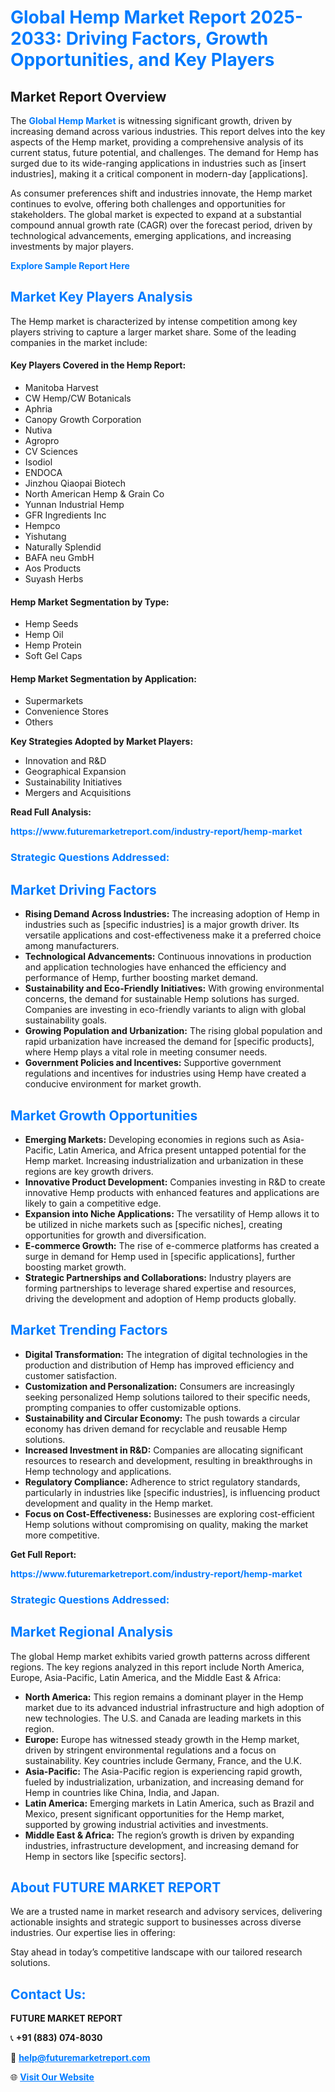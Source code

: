 <h1 style="color: #007BFF;">Global Hemp Market Report 2025-2033: Driving Factors, Growth Opportunities, and Key Players</h1>

<section id="overview">
<h2>Market Report Overview</h2>
<p>The <a href="https://www.futuremarketreport.com/industry-report/hemp-market" style="color: #007BFF; text-decoration: none;"><strong>Global Hemp Market</strong></a> is witnessing significant growth, driven by increasing demand across various industries. This report delves into the key aspects of the Hemp market, providing a comprehensive analysis of its current status, future potential, and challenges. The demand for Hemp has surged due to its wide-ranging applications in industries such as [insert industries], making it a critical component in modern-day [applications].</p>
<p>As consumer preferences shift and industries innovate, the Hemp market continues to evolve, offering both challenges and opportunities for stakeholders. The global market is expected to expand at a substantial compound annual growth rate (CAGR) over the forecast period, driven by technological advancements, emerging applications, and increasing investments by major players.</p>
</section>

<section id="overview">
<p><a href="https://www.futuremarketreport.com/request-sample/reportId=28353" style="color: #007BFF; text-decoration: none;"><strong>Explore Sample Report Here</strong></a></p>
</section>

<section id="key-players">
<h2 style="color: #007BFF;">Market Key Players Analysis</h2>
<p>The Hemp market is characterized by intense competition among key players striving to capture a larger market share. Some of the leading companies in the market include:</p>
<h4>Key Players Covered in the Hemp Report:</h4>
<ul><li>Manitoba Harvest</li><li>CW Hemp/CW Botanicals</li><li>Aphria</li><li>Canopy Growth Corporation</li><li>Nutiva</li><li>Agropro</li><li>CV Sciences</li><li>Isodiol</li><li>ENDOCA</li><li>Jinzhou Qiaopai Biotech</li><li>North American Hemp &amp; Grain Co</li><li>Yunnan Industrial Hemp</li><li>GFR Ingredients Inc</li><li>Hempco</li><li>Yishutang</li><li>Naturally Splendid</li><li>BAFA neu GmbH</li><li>Aos Products</li><li>Suyash Herbs</li></ul>
<h4>Hemp Market Segmentation by Type:</h4>
<ul><li>Hemp Seeds</li><li>Hemp Oil</li><li>Hemp Protein</li><li>Soft Gel Caps</li></ul>

<h4>Hemp Market Segmentation by Application:</h4>
<ul><li>Supermarkets</li><li>Convenience Stores</li><li>Others</li></ul>
<p><strong>Key Strategies Adopted by Market Players:</strong></p>
<ul>
<li>Innovation and R&D</li>
<li>Geographical Expansion</li>
<li>Sustainability Initiatives</li>
<li>Mergers and Acquisitions</li>
</ul>
</section>

<section>
<p><strong>Read Full Analysis: </strong></p><a href="https://www.futuremarketreport.com/industry-report/hemp-market" style="color: #007BFF; text-decoration: none;"><strong>https://www.futuremarketreport.com/industry-report/hemp-market</strong></a>
<h3 style="color: #007BFF;">Strategic Questions Addressed:</h3>
</section>

<section id="driving-factors">
<h2 style="color: #007BFF;">Market Driving Factors</h2>
<ul>
<li><strong>Rising Demand Across Industries:</strong> The increasing adoption of Hemp in industries such as [specific industries] is a major growth driver. Its versatile applications and cost-effectiveness make it a preferred choice among manufacturers.</li>
<li><strong>Technological Advancements:</strong> Continuous innovations in production and application technologies have enhanced the efficiency and performance of Hemp, further boosting market demand.</li>
<li><strong>Sustainability and Eco-Friendly Initiatives:</strong> With growing environmental concerns, the demand for sustainable Hemp solutions has surged. Companies are investing in eco-friendly variants to align with global sustainability goals.</li>
<li><strong>Growing Population and Urbanization:</strong> The rising global population and rapid urbanization have increased the demand for [specific products], where Hemp plays a vital role in meeting consumer needs.</li>
<li><strong>Government Policies and Incentives:</strong> Supportive government regulations and incentives for industries using Hemp have created a conducive environment for market growth.</li>
</ul>
</section>

<section id="growth-opportunities">
<h2 style="color: #007BFF;">Market Growth Opportunities</h2>
<ul>
<li><strong>Emerging Markets:</strong> Developing economies in regions such as Asia-Pacific, Latin America, and Africa present untapped potential for the Hemp market. Increasing industrialization and urbanization in these regions are key growth drivers.</li>
<li><strong>Innovative Product Development:</strong> Companies investing in R&D to create innovative Hemp products with enhanced features and applications are likely to gain a competitive edge.</li>
<li><strong>Expansion into Niche Applications:</strong> The versatility of Hemp allows it to be utilized in niche markets such as [specific niches], creating opportunities for growth and diversification.</li>
<li><strong>E-commerce Growth:</strong> The rise of e-commerce platforms has created a surge in demand for Hemp used in [specific applications], further boosting market growth.</li>
<li><strong>Strategic Partnerships and Collaborations:</strong> Industry players are forming partnerships to leverage shared expertise and resources, driving the development and adoption of Hemp products globally.</li>
</ul>
</section>

<section id="trending-factors">
<h2 style="color: #007BFF;">Market Trending Factors</h2>
<ul>
<li><strong>Digital Transformation:</strong> The integration of digital technologies in the production and distribution of Hemp has improved efficiency and customer satisfaction.</li>
<li><strong>Customization and Personalization:</strong> Consumers are increasingly seeking personalized Hemp solutions tailored to their specific needs, prompting companies to offer customizable options.</li>
<li><strong>Sustainability and Circular Economy:</strong> The push towards a circular economy has driven demand for recyclable and reusable Hemp solutions.</li>
<li><strong>Increased Investment in R&D:</strong> Companies are allocating significant resources to research and development, resulting in breakthroughs in Hemp technology and applications.</li>
<li><strong>Regulatory Compliance:</strong> Adherence to strict regulatory standards, particularly in industries like [specific industries], is influencing product development and quality in the Hemp market.</li>
<li><strong>Focus on Cost-Effectiveness:</strong> Businesses are exploring cost-efficient Hemp solutions without compromising on quality, making the market more competitive.</li>
</ul>
</section>

<section>
<p><strong>Get Full Report: </strong></p><a href="https://www.futuremarketreport.com/industry-report/hemp-market" style="color: #007BFF; text-decoration: none;"><strong>https://www.futuremarketreport.com/industry-report/hemp-market</strong></a>
<h3 style="color: #007BFF;">Strategic Questions Addressed:</h3>
</section>


<section id="regional-analysis">
<h2 style="color: #007BFF;">Market Regional Analysis</h2>
<p>The global Hemp market exhibits varied growth patterns across different regions. The key regions analyzed in this report include North America, Europe, Asia-Pacific, Latin America, and the Middle East & Africa:</p>
<ul>
<li><strong>North America:</strong> This region remains a dominant player in the Hemp market due to its advanced industrial infrastructure and high adoption of new technologies. The U.S. and Canada are leading markets in this region.</li>
<li><strong>Europe:</strong> Europe has witnessed steady growth in the Hemp market, driven by stringent environmental regulations and a focus on sustainability. Key countries include Germany, France, and the U.K.</li>
<li><strong>Asia-Pacific:</strong> The Asia-Pacific region is experiencing rapid growth, fueled by industrialization, urbanization, and increasing demand for Hemp in countries like China, India, and Japan.</li>
<li><strong>Latin America:</strong> Emerging markets in Latin America, such as Brazil and Mexico, present significant opportunities for the Hemp market, supported by growing industrial activities and investments.</li>
<li><strong>Middle East & Africa:</strong> The region’s growth is driven by expanding industries, infrastructure development, and increasing demand for Hemp in sectors like [specific sectors].</li>
</ul>
</section>

<footer>
<h2 style="color: #007BFF;">About FUTURE MARKET REPORT</h2>
<p>We are a trusted name in market research and advisory services, delivering actionable insights and strategic support to businesses across diverse industries. Our expertise lies in offering:</p>

<p>Stay ahead in today’s competitive landscape with our tailored research solutions.</p>

<h2 style="color: #007BFF;">Contact Us:</h2>
<p><strong>FUTURE MARKET REPORT</strong></p>
<p>📞 <strong>+91 (883) 074-8030</strong></p>
<p>📧 <strong><a href="mailto:help@futuremarketreport.com" style="color: #007BFF;">help@futuremarketreport.com</a></strong></p>
<p>🌐 <strong><a href="https://www.futuremarketreport.com/" style="color: #007BFF;">Visit Our Website</a></strong></p>
</footer>